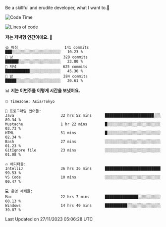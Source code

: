 Be a skillful and erudite developer, what I want to.👶

<!--START_SECTION:waka-->
![Code Time](http://img.shields.io/badge/Code%20Time-239%20hrs%2028%20mins-blue)

![Lines of code](https://img.shields.io/badge/%EC%A0%80%EB%8A%94%20%EC%97%AC%ED%83%9C%EA%B9%8C%EC%A7%80%20-735.0%20thousand%20%EC%A4%84%EC%9D%98%20%EC%BD%94%EB%93%9C%EB%A5%BC%20%EC%9E%91%EC%84%B1%ED%96%88%EC%96%B4%EC%9A%94.-blue)

**저는 저녁형 인간이에요. 🦉** 

```text
🌞 아침                     141 commits         ███░░░░░░░░░░░░░░░░░░░░░░   10.23 % 
🌆 낮　                     328 commits         ██████░░░░░░░░░░░░░░░░░░░   23.80 % 
🌃 저녁                     625 commits         ███████████░░░░░░░░░░░░░░   45.36 % 
🌙 밤　                     284 commits         █████░░░░░░░░░░░░░░░░░░░░   20.61 % 
```


📊 **저는 이번주를 이렇게 시간을 보냈어요.** 

```text
🕑︎ Timezone: Asia/Tokyo

💬 프로그래밍 언어들: 
Java                     32 hrs 52 mins      ██████████████████████░░░   89.34 % 
Mustache                 1 hr 22 mins        █░░░░░░░░░░░░░░░░░░░░░░░░   03.73 % 
HTML                     51 mins             █░░░░░░░░░░░░░░░░░░░░░░░░   02.34 % 
Bash                     27 mins             ░░░░░░░░░░░░░░░░░░░░░░░░░   01.23 % 
GitIgnore file           23 mins             ░░░░░░░░░░░░░░░░░░░░░░░░░   01.08 % 

🔥 에디터들: 
IntelliJ                 36 hrs 36 mins      █████████████████████████   99.53 % 
VS Code                  10 mins             ░░░░░░░░░░░░░░░░░░░░░░░░░   00.47 % 

💻 운영 체제들: 
Mac                      22 hrs 7 mins       ███████████████░░░░░░░░░░   60.13 % 
Windows                  14 hrs 40 mins      ██████████░░░░░░░░░░░░░░░   39.87 % 
```


 Last Updated on 27/11/2023 05:06:28 UTC
<!--END_SECTION:waka-->
